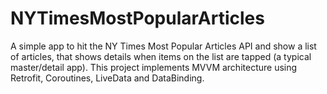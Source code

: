 # NYTimesMostPopularArticles
A simple app to hit the NY Times Most Popular Articles API and show a list of articles, that shows details when items on the list are tapped (a typical master/detail app). This project implements MVVM architecture using Retrofit, Coroutines, LiveData and DataBinding.
